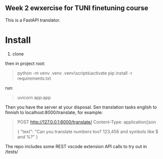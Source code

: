 ## Week 2 ewxercise for TUNI finetuning course

This is a FastAPI translator.

# Install

1. clone

then in project root:
>python -m venv .venv
>.venv\scripts\activate
>pip install -r requirements.txt

run:
>uvicorn app:app

Then you have the server at your disposal. Sen translation tasks english to finnish to localhost:8000/translate, for example:
>POST http://127.0.0.1:8000/translate/
>Content-Type: application/json
>
>{
>  "text": "Can you translate numbers too? 123,456 and symbols like $ and %?"
>}

The repo includes some REST vscode extension API calls to try out in /tests/
